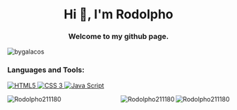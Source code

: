 <h1 align="center">Hi 👋, I'm Rodolpho</h1>
<h3 align="center">Welcome to my github page.</h3>

<p align="left"> <img src="https://komarev.com/ghpvc/?username=Rodolpho211180&label=Profile%20views&color=0e75b6&style=flat" alt="bygalacos" /> </p>


<h3 align="left">Languages and Tools:</h3>

<p align="left">
<a href="https://www.w3.org/html/logo/" target="_blank"><img src="https://img.shields.io/badge/HTML-239120?style=for-the-badge&logo=html5&logoColor=white" alt="HTML5"/> 
<a href="https://www.w3.org/Style/CSS/Overview.en.html" alt="CSS3"> <img src="https://img.shields.io/badge/CSS-239120?&style=for-the-badge&logo=css3&logoColor=white" alt="CSS 3"/>
<a href="https://www.javascript.com/" alt="JAVASCRIPT"><img src="https://img.shields.io/badge/JavaScript-F7DF1E?style=for-the-badge&logo=javascript&logoColor=black" alt="Java Script"/>

<p><img align = "left"src="https://github-readme-stats.vercel.app/api/top-langs?username=Rodolpho211180&show_icons=true&locale=en&layout=compact" alt="Rodolpho211180"/></p>

<p align="center">
<p><img align="right" src="https://github-readme-stats.vercel.app/api?username=Rodolpho211180&show_icons=true&locale=en" alt="Rodolpho211180"/></p>

<p><img align= "right" src="https://github-readme-streak-stats.herokuapp.com/?user=Rodolpho211180&" alt="Rodolpho211180" /></p>
